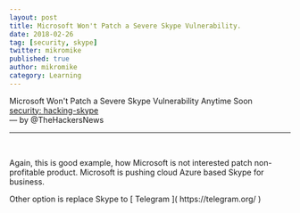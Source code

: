 ```yaml
---
layout: post
title: Microsoft Won't Patch a Severe Skype Vulnerability.
date: 2018-02-26
tag: [security, skype]
twitter: mikromike
published: true
author: mikromike
category: Learning
---
```

Microsoft Won't Patch a Severe Skype Vulnerability Anytime Soon <br>
[ security: hacking-skype ](https://thehackernews.com/2018/02/hacking-skype.html )
<br>  — by @TheHackersNews
<hr> <br>
<p>
Again, this is good example, how Microsoft is not interested patch
non-profitable product. Microsoft is pushing cloud Azure based Skype for business.
</p>
<p> Other option is replace Skype to [ Telegram ]( https://telegram.org/ ) </p>
